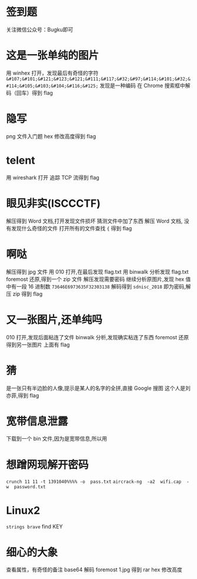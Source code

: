 # 签到题
关注微信公众号：Bugku即可
# 这是一张单纯的图片
用 winhex 打开，发现最后有奇怪的字符
`&#107;&#101;&#121;&#123;&#121;&#111;&#117;&#32;&#97;&#114;&#101;&#32;&#114;&#105;&#103;&#104;&#116;&#125;`
发现是一种编码
在 Chrome 搜索框中解码（回车）得到 flag
# 隐写
png 文件入门题
hex 修改高度得到 flag
# telent
用 wireshark 打开
追踪 TCP 流得到 flag
# 眼见非实(ISCCCTF)
解压得到 Word 文档,打开发现文件损坏
猜测文件中加了东西
解压 Word 文档, 没有发现什么奇怪的文件
打开所有的文件查找 `{` 得到 flag
# 啊哒
解压得到 jpg 文件
用 010 打开,在最后发现 flag.txt
用 binwalk 分析发现 flag.txt
foremost 还原,得到一个 zip 文件
解压发现需要密码
继续分析原图片,发现 hex 值中有一段 16 进制数 `73646E6973635F32303138` 解码得到 `sdnisc_2018` 
即为密码,解压 zip 得到 flag
# 又一张图片,还单纯吗
010 打开,发现后面粘连了文件
binwalk 分析,发现确实粘连了东西
foremost 还原得到另一张图片
上面有 flag
# 猜
是一张只有半边脸的人像,提示是某人的名字的全拼,直接 Google 搜图
这个人是刘亦菲,得到 flag
# 宽带信息泄露
下载到一个 bin 文件,因为是宽带信息,所以用
# 想蹭网现解开密码
`crunch 11 11 -t 1391040%%%% -o  pass.txt`
`aircrack-ng  -a2  wifi.cap  -w  password.txt`
# Linux2
`strings brave`
find KEY
# 细心的大象
查看属性，有奇怪的备注
base64 解码
foremost 1.jpg 得到 rar 
hex 修改高度
<!--stackedit_data:
eyJoaXN0b3J5IjpbLTExODg1NTYwOTksOTAxOTQwMzg2LC0zNz
gwMDAyNzcsODEzMjA4MzAzLC0xNTg3ODc1MjE5LDMxODIxMDgz
LC0xMjc2NDkyNDkzLC0yMzA2MTc2MCwxMjc0MzU4OTQ0LDExOD
Y0NDg4MTFdfQ==
-->